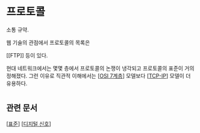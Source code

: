 # 프로토콜


소통 규약.

웹 기술의 관점에서 프로토콜의 목록은

[[FTP]] 등이 있다.

현대 네트워크에서는 몇몇 층에서 프로토콜의 논쟁이 냉각되고 프로토콜의 표준이 거의 정해졌다. 그런 이유로 직관적 이해에서는 [[OSI 7계층]] 모델보다 [[TCP-IP]] 모델이 더 유용하다.  

# 

## 관련 문서

[[표준]]
[[디지털 신호]]

[//begin]: # "Autogenerated link references for markdown compatibility"
[OSI 7계층]: <OSI 7계층> "OSI 7계층"
[TCP-IP]: TCP-IP "TCP-IP"
[표준]: 표준 "표준"
[디지털 신호]: <디지털 신호> "디지털 신호"
[//end]: # "Autogenerated link references"
[//begin]: # "Autogenerated link references for markdown compatibility"
[OSI 7계층]: <OSI 7계층> "OSI 7계층"
[TCP-IP]: TCP-IP "TCP-IP"
[표준]: 표준 "표준"
[디지털 신호]: <디지털 신호> "디지털 신호"
[//end]: # "Autogenerated link references"
